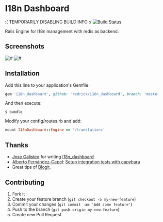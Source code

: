 # I18n Dashboard 

:( TEMPORARILY DISABLING BUILD INFO :(
[![Build Status](https://travis-ci.org/redrick/i18n_dashboard.png?branch=master)](https://travis-ci.org/fourmach/i18n_dashboard)
<!---
[![Gem Version](https://badge.fury.io/rb/i18n_dashboard.png)](http://badge.fury.io/rb/i18n_dashboard)
[![Code Climate](https://codeclimate.com/github/fourmach/i18n_dashboard.png)](https://codeclimate.com/github/fourmach/i18n_dashboard)
[![Coverage Status](https://coveralls.io/repos/fourmach/i18n_dashboard/badge.png?branch=master)](https://coveralls.io/r/fourmach/i18n_dashboard?branch=master)
-->

Rails Engine for I18n management with redis as backend.

## Screenshots

![#](https://raw.github.com/redrick/i18n_dashboard/master/doc/screenshot-1.png)
![#](https://raw.github.com/redrick/i18n_dashboard/master/doc/screenshot-2.png)


## Installation

Add this line to your application's Gemfile:

``` ruby
gem 'i18n_dashboard', github: 'redrick/i18n_dashboard', branch: 'master'
```


And then execute:

    $ bundle

Modify your config/routes.rb and add:

``` ruby
mount I18nDashboard::Engine => '/translations'
```

## Thanks
  
  * [Jose Galisteo](https://github.com/ceritium) for writing [I18n_dashboard](https://github.com/fourmach/i18n_dashboard)
  * [Alberto Fernández-Capel](https://github.com/afcapel): [Setup integration tests with capybara](https://github.com/fourmach/i18n_dashboard/pull/1)
  * Great tips of [Blogit](https://github.com/KatanaCode/blogit).

## Contributing

1. Fork it
2. Create your feature branch (`git checkout -b my-new-feature`)
3. Commit your changes (`git commit -am 'Add some feature'`)
4. Push to the branch (`git push origin my-new-feature`)
5. Create new Pull Request
